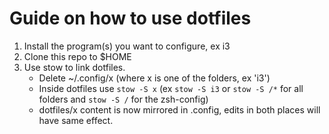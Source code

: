 # Guide on how to use dotfiles

1. Install the program(s) you want to configure, ex i3
2. Clone this repo to $HOME
3. Use stow to link dotfiles.
    * Delete ~/.config/x (where x is one of the folders, ex 'i3')
    * Inside dotfiles use `stow -S x` (ex `stow -S i3` or `stow -S /*` for all folders and `stow -S /` for the zsh-config)
    * dotfiles/x content is now mirrored in .config, edits in both places will have same effect.
